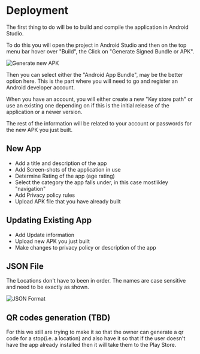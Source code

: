 # Deployment

The first thing to do will be to build and compile the application in Android Studio.

To do this you will open the project in Android Studio and then on the top menu bar hover over "Build", the Click on "Generate Signed Bundle or APK".

![Generate new APK](https://i.imgur.com/4QNDQZQ.png)

Then you can select either the "Android App Bundle", may be the better option here. This is the part where you will need to go and register an Android developer account.

When you have an account, you will either create a new "Key store path" or use an existing one depending on if this is the initial release of the application or a newer version.

The rest of the information will be related to your account or passwords for the new APK you just built.

## New App
- Add a title and description of the app
- Add Screen-shots of the application in use
- Determine Rating of the app (age rating)
- Select the category the app falls under, in this case mostlikley "navigation"
- Add Privacy policy rules
- Upload APK file that you have already built

## Updating Existing App
- Add Update information
- Upload new APK you just built
- Make changes to privacy policy or description of the app


## JSON File

The Locations don't have to been in order. The names are case sensitive and need to be exactly as shown.

![JSON Format](https://i.imgur.com/omCBDry.png)


## QR codes generation (TBD)

For this we still are trying to make it so that the owner can generate a qr code for a stop(i.e. a location) and also have it so that if the user doesn't have the app already installed then it will take them to the Play Store.

